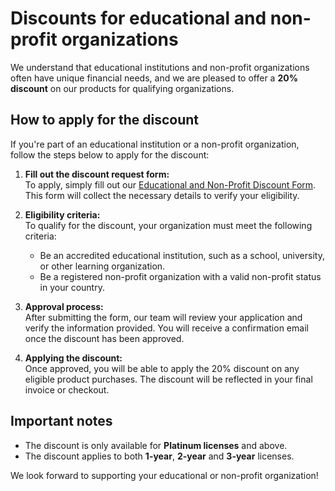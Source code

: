 # Discounts for educational and non-profit organizations

We understand that educational institutions and non-profit organizations often have unique financial needs, and we are pleased to offer a **20% discount** on our products for qualifying organizations.

## How to apply for the discount

If you're part of an educational institution or a non-profit organization, follow the steps below to apply for the discount:

1. **Fill out the discount request form:**  
   To apply, simply fill out our [Educational and Non-Profit Discount Form](https://forms.office.com/Pages/ResponsePage.aspx?id=sOWgDLr7lEmDnY1HuW2G24anUxqyy2FGtyU2vfe1jY1UMVczRlExNUUyM0hBRlREMjFHSVowR0tMNi4u). This form will collect the necessary details to verify your eligibility.

2. **Eligibility criteria:**  
   To qualify for the discount, your organization must meet the following criteria:
   - Be an accredited educational institution, such as a school, university, or other learning organization.
   - Be a registered non-profit organization with a valid non-profit status in your country.

3. **Approval process:**  
   After submitting the form, our team will review your application and verify the information provided. You will receive a confirmation email once the discount has been approved.

4. **Applying the discount:**  
   Once approved, you will be able to apply the 20% discount on any eligible product purchases. The discount will be reflected in your final invoice or checkout.

## Important notes

- The discount is only available for **Platinum licenses** and above.
- The discount applies to both **1-year**, **2-year** and **3-year** licenses.

We look forward to supporting your educational or non-profit organization!


<Intercom />
<Hubspot />
<Clarity />
<GoogleAnalytics />